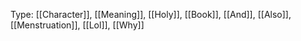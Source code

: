 Type: [[Character]], [[Meaning]], [[Holy]], [[Book]], [[And]], [[Also]], [[Menstruation]], [[Lol]], [[Why]]